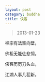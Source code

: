 ```yaml
---
layout: post
category: buddha
title: 侠客
---
```


> 2013-01-23

禅宗有法空向壁，

佛祖无能徒悲悯。

侠客历历刀头血，

江湖人事几茬新。